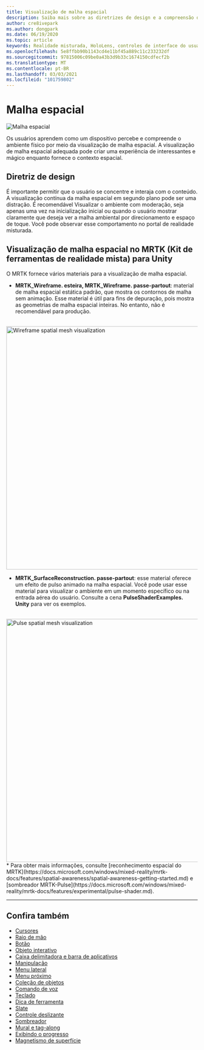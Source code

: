 ```yaml
---
title: Visualização de malha espacial
description: Saiba mais sobre as diretrizes de design e a compreensão do ambiente físico com a visualização de malha espacial no MRTK.
author: cre8ivepark
ms.author: dongpark
ms.date: 06/19/2020
ms.topic: article
keywords: Realidade misturada, HoloLens, controles de interface do usuário, interação, interface do usuário, UX, design de UX, interface do usuário espacial, interação espacial, interface do usuário 3D, UX 3D, headset de realidade misturada, headset de realidade mista do Windows, headset de realidade virtual, HoloLens, MRTK, kit de ferramentas de realidade misturada
ms.openlocfilehash: 5e8ffbb90b1143cd4e11bf45a889c11c233232df
ms.sourcegitcommit: 97815006c09be0a43b3d9b33c1674150cdfecf2b
ms.translationtype: MT
ms.contentlocale: pt-BR
ms.lasthandoff: 03/03/2021
ms.locfileid: "101759802"
---
```

# <a name="spatial-mesh"></a>Malha espacial

![Malha espacial](images/MRTK_PulseShader_SpatialMesh.gif)

Os usuários aprendem como um dispositivo percebe e compreende o ambiente físico por meio da visualização de malha espacial. A visualização de malha espacial adequada pode criar uma experiência de interessantes e mágico enquanto fornece o contexto espacial.  

## <a name="design-guideline"></a>Diretriz de design

É importante permitir que o usuário se concentre e interaja com o conteúdo. A visualização contínua da malha espacial em segundo plano pode ser uma distração. É recomendável Visualizar o ambiente com moderação, seja apenas uma vez na inicialização inicial ou quando o usuário mostrar claramente que deseja ver a malha ambiental por direcionamento e espaço de toque. Você pode observar esse comportamento no portal de realidade misturada.
<br>

## <a name="spatial-mesh-visualization-in-mrtk-mixed-reality-toolkit-for-unity"></a>Visualização de malha espacial no MRTK (Kit de ferramentas de realidade mista) para Unity

O MRTK fornece vários materiais para a visualização de malha espacial.

- **MRTK_Wireframe. esteira, MRTK_Wireframe. passe-partout**: material de malha espacial estática padrão, que mostra os contornos de malha sem animação. Esse material é útil para fins de depuração, pois mostra as geometrias de malha espacial inteiras. No entanto, não é recomendável para produção.
<br>
<img src="images/SurfaceReconstruction.jpg" alt="Wireframe spatial mesh visualization" width="640px">

- **MRTK_SurfaceReconstruction. passe-partout**: esse material oferece um efeito de pulso animado na malha espacial. Você pode usar esse material para visualizar o ambiente em um momento específico ou na entrada aérea do usuário. Consulte a cena **PulseShaderExamples. Unity** para ver os exemplos.
<br>
<img src="images/MRTK_SRMesh_Pulse.jpg" alt="Pulse spatial mesh visualization" width="640px">
* Para obter mais informações, consulte [reconhecimento espacial do MRTK](https://docs.microsoft.com/windows/mixed-reality/mrtk-docs/features/spatial-awareness/spatial-awareness-getting-started.md) e [sombreador MRTK-Pulse](https://docs.microsoft.com/windows/mixed-reality/mrtk-docs/features/experimental/pulse-shader.md).

<br>

---

## <a name="see-also"></a>Confira também

* [Cursores](cursors.md)
* [Raio de mão](point-and-commit.md)
* [Botão](button.md)
* [Objeto interativo](interactable-object.md)
* [Caixa delimitadora e barra de aplicativos](app-bar-and-bounding-box.md)
* [Manipulação](direct-manipulation.md)
* [Menu lateral](hand-menu.md)
* [Menu próximo](near-menu.md)
* [Coleção de objetos](object-collection.md)
* [Comando de voz](voice-input.md)
* [Teclado](keyboard.md)
* [Dica de ferramenta](tooltip.md)
* [Slate](slate.md)
* [Controle deslizante](slider.md)
* [Sombreador](shader.md)
* [Mural e tag-along](billboarding-and-tag-along.md)
* [Exibindo o progresso](progress.md)
* [Magnetismo de superfície](surface-magnetism.md)
